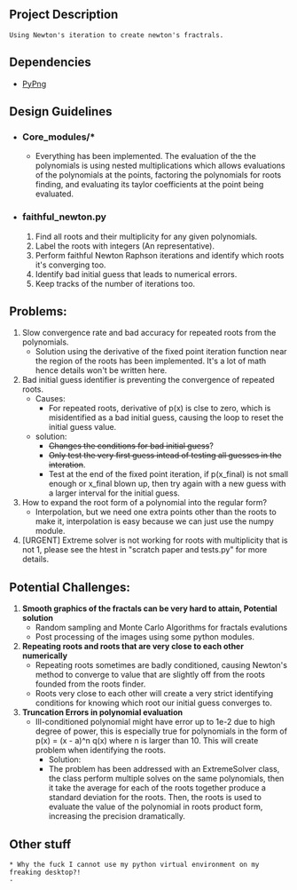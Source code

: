 ## Project Description
    Using Newton's iteration to create newton's fractrals. 
## Dependencies
- [PyPng](https://github.com/drj11/pypng)
 
## Design Guidelines
- ### Core_modules/*
    - Everything has been implemented. The evaluation of the the polynomials is using nested multiplications which allows evaluations of the polynomials at the points, factoring the polynomials for roots finding, and evaluating its taylor coefficients at the point being evaluated. 
- ### faithful_newton.py
    1. Find all roots and their multiplicity for any given polynomials. 
    2. Label the roots with integers (An representative). 
    3. Perform faithful Newton Raphson iterations and identify which roots it's converging too. 
    4. Identify bad initial guess that leads to numerical errors.
    5. Keep tracks of the number of iterations too.  
 
## Problems: 
1. Slow convergence rate and bad accuracy for repeated roots 
from the polynomials. 
    * Solution using the derivative of the fixed point iteration function 
    near the region of the roots has been implemented. It's a lot of math
    hence details won't be written here. 
2. Bad initial guess identifier is preventing the convergence of repeated roots. 
    * Causes: 
        * For repeated roots, derivative of p(x) is clse to zero, which is misidentified as a bad initial guess, causing the loop to reset the initial guess value. 
    * solution: 
        * ~~Changes the conditions for bad initial guess~~? 
        * ~~Only test the very first guess intead of testing all guesses in the interation~~.
        * Test at the end of the fixed point iteration, if p(x_final) is not small enough or x_final blown up, then try again with a new guess with a larger interval for the initial guess.  
3. How to expand the root form of a polynomial into the regular form? 
    * Interpolation, but we need one extra points other than the roots to make it, interpolation is easy because we can just use the numpy module. 
4. [URGENT] Extreme solver is not working for roots with multiplicity that is not 1, please see the htest in "scratch paper and tests.py" for more details. 
    
        
## Potential Challenges: 
1. **Smooth graphics of the fractals can be very hard to attain, Potential solution**
    * Random sampling and Monte Carlo Algorithms for fractals evalutions
    * Post processing of the images using some python modules. 
2. **Repeating roots and roots that are very close to each other numerically**
    * Repeating roots sometimes are badly conditioned, causing Newton's method to converge to value that are slightly off from the roots founded from the roots finder. 
    * Roots very close to each other will create a very strict identifying conditions for knowing which root our initial guess converges to. 
3. **Truncation Errors in polynomial evaluation** 
    * Ill-conditioned polynomial might have error up to 1e-2 due to high degree of power, this is especially true for polynomials in the form of p(x) = (x - a)^n q(x) where n is larger than 10. This will create problem when identifying the 
    roots. 
        * Solution: 
        * The problem has been addressed with an ExtremeSolver class, the class perform multiple solves on the same polynomials, then it take the average for each of the roots together produce a standard deviation for the roots. Then, the roots is used to evaluate the value of the polynomial in roots product form, increasing the precision dramatically. 
        
        
        
## Other stuff
    * Why the fuck I cannot use my python virtual environment on my freaking desktop?!
    - 